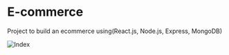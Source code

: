 # E-commerce
Project to build an ecommerce using(React.js, Node.js, Express, MongoDB)

![Index](https://user-images.githubusercontent.com/37721806/198151012-c135e7b7-1a40-45e5-9b9e-1f14d4b7d525.png)
